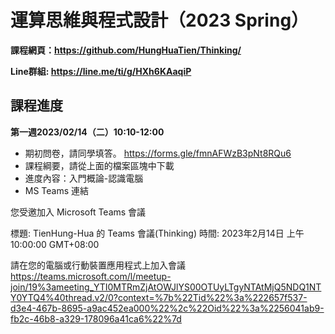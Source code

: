 # 運算思維與程式設計（2023 Spring）

**課程網頁：https://github.com/HungHuaTien/Thinking/**

**Line群組: https://line.me/ti/g/HXh6KAaqiP**

## 課程進度

**第一週2023/02/14（二）10:10-12:00**

- 期初問卷，請同學填答。 https://forms.gle/fmnAFWzB3pNt8RQu6
- 課程綱要，請從上面的檔案區塊中下載
- 進度內容：入門概論-認識電腦
- MS Teams 連結

您受邀加入 Microsoft Teams 會議

標題: TienHung-Hua 的 Teams 會議(Thinking)
時間: 2023年2月14日 上午 10:00:00 GMT+08:00

請在您的電腦或行動裝置應用程式上加入會議
https://teams.microsoft.com/l/meetup-join/19%3ameeting_YTI0MTRmZjAtOWJlYS00OTUyLTgyNTAtMjQ5NDQ1NTY0YTQ4%40thread.v2/0?context=%7b%22Tid%22%3a%222657f537-d3e4-467b-8695-a9ac452ea000%22%2c%22Oid%22%3a%2256041ab9-fb2c-46b8-a329-178096a41ca6%22%7d



